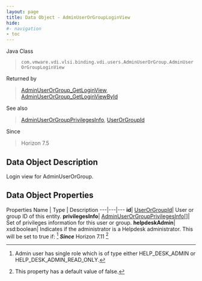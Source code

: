 ```yaml
---
layout: page
title: Data Object - AdminUserOrGroupLoginView
hide:
#- navigation
- toc
---
```






Java Class
> `com.vmware.vdi.vlsi.binding.vdi.users.AdminUserOrGroup.AdminUserOrGroupLoginView`

Returned by
> [AdminUserOrGroup_GetLoginView](vdi.users.AdminUserOrGroup.md#getLoginView), [AdminUserOrGroup_GetLoginViewById](vdi.users.AdminUserOrGroup.md#getLoginViewById)

See also
> [AdminUserOrGroupPrivilegesInfo](vdi.users.AdminUserOrGroup.AdminUserOrGroupPrivilegesInfo.md), [UserOrGroupId](vdi.entity.UserOrGroupId.md)

Since
> Horizon 7.5


## Data Object Description

Login view for AdminUserOrGroup.

## Data Object Properties
Properties
Name |  Type |  Description
---|---|---
**id**| [UserOrGroupId](vdi.entity.UserOrGroupId.md)|  User or group ID of this entity.
**privilegesInfo**| [AdminUserOrGroupPrivilegesInfo[]](vdi.users.AdminUserOrGroup.AdminUserOrGroupPrivilegesInfo.md)|  Set of privileges information for this user or group.
**helpdeskAdmin**|  xsd:boolean|  Indicates if the administrator is a Helpdesk administrator. This will be set to true if: [^220]
**_Since_** Horizon 7.11 [^5]


 


[^5]: This property has a default value of false.
[^220]: Admin user has single role which is of type either HELP_DESK_ADMIN or HELP_DESK_ADMIN_READ_ONLY.